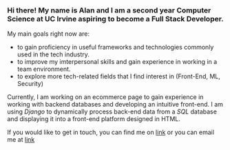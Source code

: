 ### Hi there! My name is Alan and I am a second year Computer Science at UC Irvine aspiring to become a Full Stack Developer.  

My main goals right now are:  
- to gain proficiency in useful frameworks and technologies commonly used in the tech industry.
- to improve my imterpersonal skills and gain experience in working in a team environment.
- to explore more tech-related fields that I find interest in (Front-End, ML, Security)  

Currently, I am working on an ecommerce page to gain experience in working with backend databases and developing an intuitive front-end. I am using *Django* to dynamically process back-end data from a *SQL* database and displaying it into a front-end platform designed in HTML.

If you would like to get in touch, you can find me on [link](https://www.linkedin.com/in/alan-yi-14003b225/) or you can email me at [link](yi.alan10@gmail.com)



<!--
**yialan6/yialan6** is a ✨ _special_ ✨ repository because its `README.md` (this file) appears on your GitHub profile.

Here are some ideas to get you started:

- 🔭 I’m currently working on ...
- 🌱 I’m currently learning ...
- 👯 I’m looking to collaborate on ...
- 🤔 I’m looking for help with ...
- 💬 Ask me about ...
- 📫 How to reach me: ...
- 😄 Pronouns: ...
- ⚡ Fun fact: ...
-->
